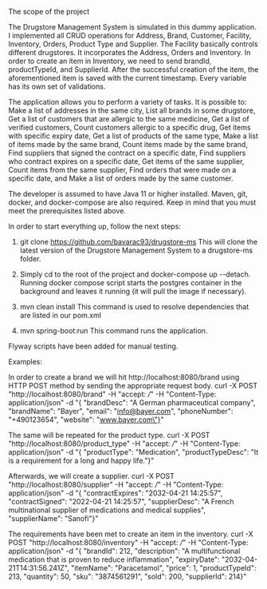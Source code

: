 The scope of the project

The Drugstore Management System is simulated in this dummy application. 
I implemented all CRUD operations for Address, Brand, Customer, Facility, Inventory, Orders, Product Type and Supplier. 
The Facility basically controls different drugstores. It incorporates the Address, Orders and Inventory. 
In order to create an item in Inventory, we need to send brandId, productTypeId, and SupplierId. 
After the successful creation of the item, the aforementioned item is saved with the current timestamp.
Every variable has its own set of validations.

The application allows you to perform a variety of tasks.
It is possible to:
Make a list of addresses in the same city, List all brands in some drugstore, Get a list of customers that are allergic to the same medicine, Get a list of verified customers, Count customers allergic to a specific drug, Get items with specific expiry date, Get a list of products of the same type, Make a list of items made by the same brand, Count items made by the same brand, Find suppliers that signed the contract on a specific date, Find suppliers who contract expires on a specific date, Get items of the same supplier, Count items from the same supplier, Find orders that were made on a specific date, and Make a list of orders made by the same customer.

The developer is assumed to have Java 11 or higher installed. 
Maven, git, docker, and docker-compose are also required. 
Keep in mind that you must meet the prerequisites listed above.

In order to start everything up, follow the next steps:
  1. git clone https://github.com/bavarac93/drugstore-ms 
     This will clone the latest version of the Drugstore Management System to a drugstore-ms folder.

  2. Simply cd to the root of the project and docker-compose up --detach. 
     Running docker compose script starts the postgres container in the background and leaves it running (it will pull the image if necessary).

  3. mvn clean install 
     This command is used to resolve dependencies that are listed in our pom.xml

  4. mvn spring-boot:run 
     This command runs the application.
     
Flyway scripts have been added for manual testing.

Examples: 

In order to create a brand we will hit http://localhost:8080/brand using HTTP POST method by sending the appropriate request body.
curl -X POST "http://localhost:8080/brand" -H "accept: */*" -H "Content-Type: application/json" -d "{ \"brandDesc\": \"A German pharmaceutical company\", \"brandName\": \"Bayer\", \"email\": \"info@bayer.com\", \"phoneNumber\": \"+490123654\", \"website\": \"www.bayer.com\"}" 

The same will be repeated for the product type.
curl -X POST "http://localhost:8080/product_type" -H "accept: */*" -H "Content-Type: application/json" -d "{ \"productType\": \"Medication\", \"productTypeDesc\": \"It is a requirement for a long and happy life.\"}"

Afterwards, we will create a supplier.
curl -X POST "http://localhost:8080/supplier" -H "accept: */*" -H "Content-Type: application/json" -d "{ \"contractExpires\": \"2032-04-21 14:25:57\", \"contractSigned\": \"2022-04-21 14:25:57\", \"supplierDesc\": \"A French multinational supplier of medications and medical supplies\", \"supplierName\": \"Sanofi\"}"

The requirements have been met to create an item in the inventory.
curl -X POST "http://localhost:8080/inventory" -H "accept: */*" -H "Content-Type: application/json" -d "{ \"brandId\": 212, \"description\": \"A multifunctional medication that is proven to reduce inflammation\", \"expiryDate\": \"2032-04-21T14:31:56.241Z\", \"itemName\": \"Paracetamol\", \"price\": 1, \"productTypeId\": 213, \"quantity\": 50, \"sku\": \"3874561291\", \"sold\": 200, \"supplierId\": 214}"


